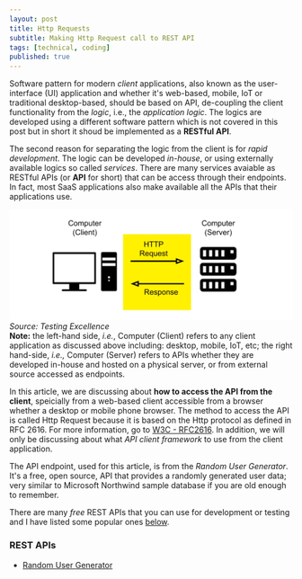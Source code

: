 ```yaml
---
layout: post
title: Http Requests
subtitle: Making Http Request call to REST API
tags: [technical, coding]
published: true
---
```


Software pattern for modern *client* applications, also known as the
user-interface (UI) application and whether it's web-based, mobile, IoT or
traditional desktop-based, should be based on API, de-coupling the client 
functionality from the *logic*, i.e., the *application logic*. 
The logics are developed using a different software pattern which is not 
covered in this post but in short it shoud be implemented as a **RESTful API**.

The second reason for separating the logic from the client is for
*rapid development*. The logic can be developed *in-house*, or 
using externally available logics so called *services*. There are many 
services avaiable as RESTful APIs (or **API** for short) that can be access 
through their endpoints. In fact, most SaaS applications also make available
all the APIs that their applications use.     

![Http Requests](/img/http-requests.png)
*Source: Testing Excellence*  
**Note:** the left-hand side, *i.e.*, Computer (Client) refers to any client
application as discussed above including: desktop, mobile, IoT, etc;
the right hand-side, *i.e.,* Computer (Server) refers to APIs whether they are
developed in-house and hosted on a physical server, or from external source
accessed as endpoints.  

In this article, we are discussing about **how to access the API from the client**,
speicially from a web-based client accessible from a browser whether a desktop
or mobile phone browser.  The method to access the API is called
Http Request because it is based on the Http protocol as defined in RFC 2616.
For more information, 
go to [W3C - RFC2616](https://www.w3.org/Protocols/rfc2616/rfc2616.html).
In addition, we will only be discussing about what *API client framework*
to use from the client application.

The API endpoint, used for this article, is from the *Random User Generator*.
It's a free, open source, API that provides a randomly generated user data; 
very similar to Microsoft Northwind sample database if you are old enough to
remember.

There are many *free* REST APIs that you can use for development or testing 
and I have listed some popular ones [below](#apis).

### <a name="apis"></a>REST APIs

- [Random User Generator](https://randomuser.me/)